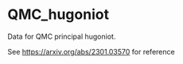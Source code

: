 # QMC_hugoniot
Data for QMC principal hugoniot. 

See https://arxiv.org/abs/2301.03570 for reference
